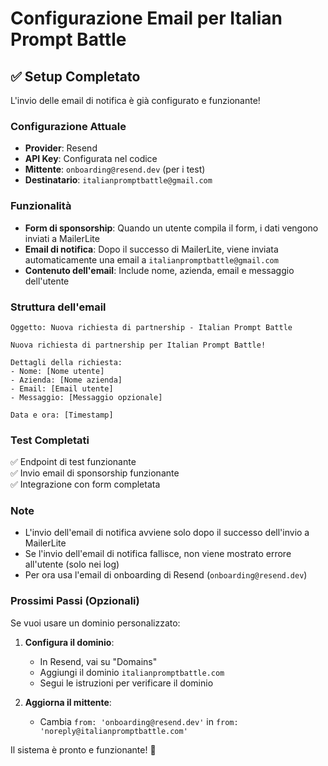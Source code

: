 # Configurazione Email per Italian Prompt Battle

## ✅ Setup Completato

L'invio delle email di notifica è già configurato e funzionante! 

### Configurazione Attuale

- **Provider**: Resend
- **API Key**: Configurata nel codice
- **Mittente**: `onboarding@resend.dev` (per i test)
- **Destinatario**: `italianpromptbattle@gmail.com`

### Funzionalità

- **Form di sponsorship**: Quando un utente compila il form, i dati vengono inviati a MailerLite
- **Email di notifica**: Dopo il successo di MailerLite, viene inviata automaticamente una email a `italianpromptbattle@gmail.com`
- **Contenuto dell'email**: Include nome, azienda, email e messaggio dell'utente

### Struttura dell'email

```
Oggetto: Nuova richiesta di partnership - Italian Prompt Battle

Nuova richiesta di partnership per Italian Prompt Battle!

Dettagli della richiesta:
- Nome: [Nome utente]
- Azienda: [Nome azienda]
- Email: [Email utente]
- Messaggio: [Messaggio opzionale]

Data e ora: [Timestamp]
```

### Test Completati

✅ Endpoint di test funzionante  
✅ Invio email di sponsorship funzionante  
✅ Integrazione con form completata  

### Note

- L'invio dell'email di notifica avviene solo dopo il successo dell'invio a MailerLite
- Se l'invio dell'email di notifica fallisce, non viene mostrato errore all'utente (solo nei log)
- Per ora usa l'email di onboarding di Resend (`onboarding@resend.dev`)

### Prossimi Passi (Opzionali)

Se vuoi usare un dominio personalizzato:

1. **Configura il dominio**:
   - In Resend, vai su "Domains"
   - Aggiungi il dominio `italianpromptbattle.com`
   - Segui le istruzioni per verificare il dominio

2. **Aggiorna il mittente**:
   - Cambia `from: 'onboarding@resend.dev'` in `from: 'noreply@italianpromptbattle.com'`

Il sistema è pronto e funzionante! 🎉 